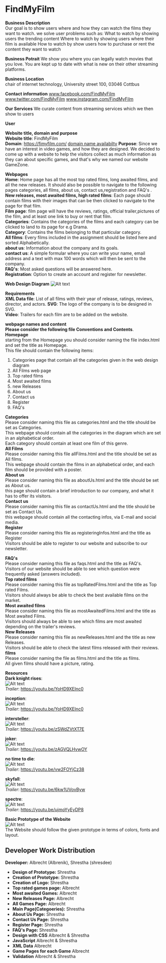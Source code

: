 # FindMyFilm

**Business Description**  
Our goal is to show users where and how they can watch the films they want to watch.
we solve user problems such as:
What to watch by showing users the trending content
Where to watch by showing users where their film is available
How to watch by show users how to purchase or rent the content they want to watch

**Business Potrait**
We show you where you can legally watch movies that you love. You are kept up to date with what is new on their 
other streaming platforms.

**Business Location**  
chair of internet technology,
University street 100,
03046 Cottbus

**Contact information**
www.facebook.com/FindMyFilm
www.twitter.com/FindMyFilm
www.instagram.com/FindMyFilm

**Our Services**
We curate content from streaming services which we then show to users

**User**

**Website title, domain and purpose**  
**Website title**: FindMyFilm  
**Domain**: https://fimyfilm.com/ [domain name availabilty](https://www.name.com/domain/search/fimyfilm)
**Purpose**: Since we have an interest in video games, and how they are designed. We decided to come up with a website to
help the visitors collect as much information as they can about specific games, and that's why we named our website GameZone.

**Webpages**  
**Home**: Home page has all the most top rated films, long awaited films, and all the new releases. It should also be possible to
navigate to the following pages categories, all films, about us, contact us,registration and FAQ's .  
**New releases, most awaited films, high rated films**: Each page should contain films with their
images that can be then clicked to navigate to the page for that film.  
**Film page**: film page will have the reviews, ratings, official trailer,pictures of the film, and at least one link to buy or rent that film.  
**Categories**: Contains the categories of the films and each category can be clicked to land to its page
for e.g Drama.  
**Category**: Contains the films belonging to that particular category.  
**All films**: Every films included in the assignment should be listed here and sorted Alphabetically.  
**about us**: Information about the company and its goals.  
**contact us**: A simple formular where you can write your name, email address and a text with max 100
words which will then be sent to the company.  
**FAQ's**: Most asked questions will be answered here.  
**Registration**: Option to create an account and register for newsletter.

**Web Design Diagram**
![Alt text](./Diagram/WebDiagram.svg)

**Requirements**  
**XML Data file**: List of all films with their year of release, ratings, reviews, director, and actors.
**SVG**: The logo of the company is to be designed in SVG.  
**Video**: Trailers for each film are to be added on the website.

**webpage names and content**  
**Please consider the following file Conventions and Contents**.  
**Homepage**  
starting from the Homepage you should consider naming the file index.html and set the title as Homepage.  
This file should contain the following items:

1. Categories page that contain all the categories given in the web design diagram
2. All Films web page
3. Top rated films
4. Most awaited films
5. new Releases
6. About us
7. Contact us
8. Register
9. FAQ's

**Categories**  
Please consider naming this file as categories.html and the title should be set as Categories.  
This webpage should contain all the categories in the diagram which are set in an alphabetical order.  
Each category should contain at least one film of this genre.  
**All Films**  
Please consider naming this file allFilms.html and the title should be set as All films.  
This webpage should contain the films in an alphabetical order, and each film should be provided with a poster.  
**About us**  
Please consider naming this file as aboutUs.html and the title should be set as About us.  
this page should contain a brief introduction to our company, and what it has to offer its visitors.  
**Contact us**  
Please consider naming this file as contactUs.html and the title should be set as Contact Us.  
this webpage should contain all the contacting infos, via E-mail and social media.  
**Register**  
Please consider naming this file as registeringInfos.html and the title as Register  
Visitors should be able to register to our website and subscribe to our newsletter.

**FAQ's**  
Please consider naming this file as faqs.html and the title as FAQ's.  
Visitors of our website should be able to see which question were frequently asked (answers included).  
**Top rated films**  
Please consider naming this file as topRatedFilms.html and the title as Top rated Films.  
Visitors should always be able to check the best available films on the market.  
**Most awaited films**  
Please consider naming this file as mostAwaitedFilms.html and the title as Most awaited Films.  
Visitors should always be able to see which films are most awaited depending on the trailer's reviews.  
**New Releases**  
Please consider naming this file as newReleases.html and the title as new Releases.  
Visitors should be able to check the latest films released with their reviews.  
**films**  
Please consider naming the file as films.html and the title as films.  
All given films should have a picture, rating.

**Resources**  
**Dark knight rises**:  
![Alt text](assignment-2a/website-content/resources/images/dark-knight-rises.jpg)  
_Trailer_: https://youtu.be/YoHD9XEInc0

**inception**:  
![Alt text](assignment-2a/website-content/resources/images/inception.jpg)  
_Trailer_: https://youtu.be/YoHD9XEInc0

**intersteller**:  
![Alt text](assignment-2a/website-content/resources/images/interstellar.jpg)  
_Trailer_: https://youtu.be/zSWdZVtXT7E

**joker**:  
![Alt text](assignment-2a/website-content/resources/images/joker.jpg)  
_Trailer_: https://youtu.be/zAGVQLHvwOY

**no time to die**:  
![Alt text](assignment-2a/website-content/resources/images/no-time-to-die.jpg)  
_Trailer_: https://youtu.be/vw2FOYjCz38

**skyfall**:  
![Alt text](assignment-2a/website-content/resources/images/skyfall.jpg)  
_Trailer_: https://youtu.be/6kw1UVovByw

**spectre**:  
![Alt text](assignment-2a/website-content/resources/images/spectre.jpg)  
_Trailer_: https://youtu.be/ujmoYyEyDP8

**Basic Prototype of the Website**  
![Alt text](./Resources/Layout/layout.svg)  
The Website should follow the given prototype in terms of colors, fonts and layout.

## Developer Work Distribution

**Developer:** Albrecht (Albrenik), Shrestha (shresdee)

- **Design of Prototype:** Shrestha
- **Creation of Prototype:** Shrestha
- **Creation of Logo:** Shrestha
- **Top rated games page:** Albrecht
- **Most awaited Games:** Albrecht
- **New Releases Page:** Albrecht
- **All Games Page:** Albrecht
- **Main Page(Categoeries):** Shrestha
- **About Us Page:** Shrestha
- **Contact Us Page:** Shrestha
- **Register Page:** Shrestha
- **FAQ's Page:** Shrestha
- **Design with CSS** Albrecht & Shrestha
- **JavaScript** Albrecht & Shrestha
- **XML Data** Albrecht
- **Game Pages for each Game** Albrecht
- **Validation** Albrecht & Shrestha

